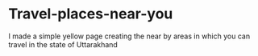 # Travel-places-near-you
I made a simple yellow page creating the near by areas in which you can travel in the state of Uttarakhand 
